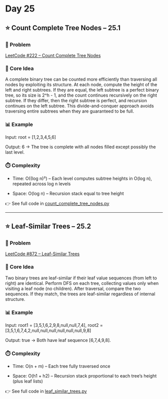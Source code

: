 # Day 25 

## ⭐️ Count Complete Tree Nodes – 25.1
### 🔗 Problem
[LeetCode #222 – Count Complete Tree Nodes](https://leetcode.com/problems/count-complete-tree-nodes/)

### 🧠 Core Idea
A complete binary tree can be counted more efficiently than traversing all nodes by exploiting its structure. 
At each node, compute the height of the left and right subtrees. 
If they are equal, the left subtree is a perfect binary tree, so its size is 2^h - 1, and the count continues recursively on the right subtree. 
If they differ, then the right subtree is perfect, and recursion continues on the left subtree. 
This divide-and-conquer approach avoids traversing entire subtrees when they are guaranteed to be full.

### 📊 Example
Input: root = [1,2,3,4,5,6]

Output: 6 -> The tree is complete with all nodes filled except possibly the last level.

### ⏱️ Complexity
- Time: O((log n)²) – Each level computes subtree heights in O(log n), repeated across log n levels

- Space: O(log n) – Recursion stack equal to tree height

👉 See full code in [count_complete_tree_nodes.py](https://github.com/lyushher/LeetCode-Python-Easy-DSA/blob/main/day-25/count_complete_tree_nodes.py)

---

## ⭐️ Leaf-Similar Trees – 25.2
### 🔗 Problem
[LeetCode #872 – Leaf-Similar Trees](https://leetcode.com/problems/leaf-similar-trees/)

### 🧠 Core Idea
Two binary trees are leaf-similar if their leaf value sequences (from left to right) are identical.
Perform DFS on each tree, collecting values only when visiting a leaf node (no children). After traversal, compare the two sequences.
If they match, the trees are leaf-similar regardless of internal structure.

### 📊 Example
Input: root1 = [3,5,1,6,2,9,8,null,null,7,4],  root2 = [3,5,1,6,7,4,2,null,null,null,null,null,null,9,8]

Output: true → Both have leaf sequence [6,7,4,9,8].

### ⏱️ Complexity
- Time: O(n + m) – Each tree fully traversed once

- Space: O(h1 + h2) – Recursion stack proportional to each tree’s height (plus leaf lists)

👉 See full code in [leaf_similar_trees.py](https://github.com/lyushher/LeetCode-Python-Easy-DSA/blob/main/day-25/leaf_similar_trees.py)
